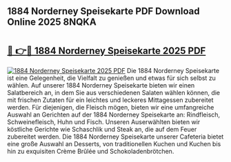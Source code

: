## 1884 Norderney Speisekarte PDF Download Online 2025 8NQKA

# <h2><a href="http://gca9cy5.nevu.top/?p=1884+Norderney+Speisekarte">🔗 👉🔴 1884 Norderney Speisekarte 2025 PDF</a></h2>

[![1884 Norderney Speisekarte 2025 PDF](https://i.imgur.com/dBaPXMq.png)](http://gca9cy5.nevu.top/?p=1884+Norderney+Speisekarte)
Die 1884 Norderney Speisekarte ist eine Gelegenheit, die Vielfalt zu genießen und etwas für sich selbst zu wählen. Auf unserer 1884 Norderney Speisekarte bieten wir einen Salatbereich an, in dem Sie aus verschiedenen Salaten wählen können, die mit frischen Zutaten für ein leichtes und leckeres Mittagessen zubereitet werden. Für diejenigen, die Fleisch mögen, bieten wir eine umfangreiche Auswahl an Gerichten auf der 1884 Norderney Speisekarte an: Rindfleisch, Schweinefleisch, Huhn und Fisch. Unseren Auserwählten bieten wir köstliche Gerichte wie Schaschlik und Steak an, die auf dem Feuer zubereitet werden. Die 1884 Norderney Speisekarte unserer Cafeteria bietet eine große Auswahl an Desserts, von traditionellen Kuchen und Kuchen bis hin zu exquisiten Crème Brûlée und Schokoladenbrötchen.
